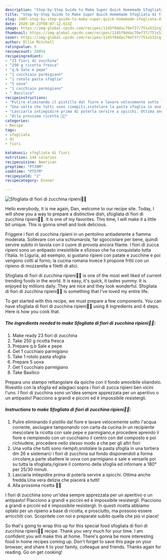 ```yaml
---
description: "Step-by-Step Guide to Make Super Quick Homemade Sfogliata di fiori di zucchina ripieni🥒🌼"
title: "Step-by-Step Guide to Make Super Quick Homemade Sfogliata di fiori di zucchina ripieni🥒🌼"
slug: 2487-step-by-step-guide-to-make-super-quick-homemade-sfogliata-di-fiori-di-zucchina-ripieni
date: 2020-10-23T08:07:12.613Z
image: https://img-global.cpcdn.com/recipes/1145f8ddac70ef37/751x532cq70/sfogliata-di-fiori-di-zucchina-ripieni🥒🌼-recipe-main-photo.jpg
thumbnail: https://img-global.cpcdn.com/recipes/1145f8ddac70ef37/751x532cq70/sfogliata-di-fiori-di-zucchina-ripieni🥒🌼-recipe-main-photo.jpg
cover: https://img-global.cpcdn.com/recipes/1145f8ddac70ef37/751x532cq70/sfogliata-di-fiori-di-zucchina-ripieni🥒🌼-recipe-main-photo.jpg
author: Ollie Mitchell
ratingvalue: 5
reviewcount: 20054
recipeingredient:
- "23 fiori di zucchina"
- "250 g ricotta fresca"
- "q.b Sale e pepe"
- "1 cucchiaio parmigiano"
- "1 rotolo pasta sfoglia"
- "5 uova"
- "1 cucchiaio parmigiano"
- " Basilico"
recipeinstructions:
- "Pulire eliminando il pistillo dal fiore e lavare velocemente sotto l&#39;acqua corrente, asciugare tamponando con carta da cucina.In un recipiente mescolare la ricotta con sale pepe e parmigiano,e procedere aprendo il fiore e riempiendo con un cucchiaino il centro con del composto e poi richiudere, procedere nello stesso modo a che per gli altri fiori"
- "Una volta che tutti sono riempiti,srotolare la pasta sfoglia in una tortiera dm 26 e sistemarci i fiori di zucchina sul fondo disponendoli a forma circolare,a parte sbattere le uova con parmigiano e sale e versarle poi su tutta la sfogliata,rigirare il contorno della sfoglia ed infornare a 180° per 25/30 minuti."
- "Lasciarla intiepidire prima di poterla servire a spicchi. Ottima anche fredda.Una vera delizia che piacerà a tutti!"
- "Alla prossima ricetta 👩‍🍳"
categories:
- Recipe
tags:
- sfogliata
- di
- fiori

katakunci: sfogliata di fiori 
nutrition: 144 calories
recipecuisine: American
preptime: "PT39M"
cooktime: "PT57M"
recipeyield: "2"
recipecategory: Dinner

---
```



![Sfogliata di fiori di zucchina ripieni🥒🌼](https://img-global.cpcdn.com/recipes/1145f8ddac70ef37/751x532cq70/sfogliata-di-fiori-di-zucchina-ripieni🥒🌼-recipe-main-photo.jpg)

Hello everybody, it is me again, Dan, welcome to our recipe site. Today, I will show you a way to prepare a distinctive dish, sfogliata di fiori di zucchina ripieni🥒🌼. It is one of my favorites. This time, I will make it a little bit unique. This is gonna smell and look delicious.

Friggere i fiori di zucchina ripieni in un pentolino antiaderente a fiamma moderata. Sollevare con una schiumarola, far sgocciolare per bene, quindi servire subito in tavola con il cuore di provola ancora filante. I fiori di zucca ripieni sono un antipasto irresistibile e sfizioso che ha conquistato tutta l&#39;Italia. In Liguria, ad esempio, si gustano ripieni con patate e zucchine e poi vengono cotti al forno; la cucina romana invece li propone fritti con un ripieno di mozzarella e filetti di alici.

Sfogliata di fiori di zucchina ripieni🥒🌼 is one of the most well liked of current trending foods in the world. It is easy, it's quick, it tastes yummy. It is enjoyed by millions daily. They are nice and they look wonderful. Sfogliata di fiori di zucchina ripieni🥒🌼 is something that I've loved my entire life.


To get started with this recipe, we must prepare a few components. You can have sfogliata di fiori di zucchina ripieni🥒🌼 using 8 ingredients and 4 steps. Here is how you cook that.

<!--inarticleads1-->

##### The ingredients needed to make Sfogliata di fiori di zucchina ripieni🥒🌼:

1. Make ready 23 fiori di zucchina
1. Take 250 g ricotta fresca
1. Prepare q.b Sale e pepe
1. Get 1 cucchiaio parmigiano
1. Take 1 rotolo pasta sfoglia
1. Prepare 5 uova
1. Get 1 cucchiaio parmigiano
1. Take  Basilico


Prepara uno stampo rettangolare da quiche con il fondo amovibile oliandolo. Rivestilo con la sfoglia ed adagiaci sopra i fiori di zucca ripieni ben vicini l&#39;uno. I fiori di zucchina sono un&#39;idea sempre apprezzata per un aperitivo o un antipasto! Piacciono a grandi e piccini ed è impossibile resistergli. 

<!--inarticleads2-->

##### Instructions to make Sfogliata di fiori di zucchina ripieni🥒🌼:

1. Pulire eliminando il pistillo dal fiore e lavare velocemente sotto l&#39;acqua corrente, asciugare tamponando con carta da cucina.In un recipiente mescolare la ricotta con sale pepe e parmigiano,e procedere aprendo il fiore e riempiendo con un cucchiaino il centro con del composto e poi richiudere, procedere nello stesso modo a che per gli altri fiori
1. Una volta che tutti sono riempiti,srotolare la pasta sfoglia in una tortiera dm 26 e sistemarci i fiori di zucchina sul fondo disponendoli a forma circolare,a parte sbattere le uova con parmigiano e sale e versarle poi su tutta la sfogliata,rigirare il contorno della sfoglia ed infornare a 180° per 25/30 minuti.
1. Lasciarla intiepidire prima di poterla servire a spicchi. Ottima anche fredda.Una vera delizia che piacerà a tutti!
1. Alla prossima ricetta 👩‍🍳


I fiori di zucchina sono un&#39;idea sempre apprezzata per un aperitivo o un antipasto! Piacciono a grandi e piccini ed è impossibile resistergli. Piacciono a grandi e piccini ed è impossibile resistergli. In questi ricetta abbiamo optato per un ripieno a base di ricotta, e prosciutto, ma possono essere arricchiti con. Scopritele con noi e preparate subito quella che più vi piace! 

So that's going to wrap this up for this special food sfogliata di fiori di zucchina ripieni🥒🌼 recipe. Thank you very much for your time. I am confident you will make this at home. There's gonna be more interesting food in home recipes coming up. Don't forget to save this page on your browser, and share it to your family, colleague and friends. Thanks again for reading. Go on get cooking!
